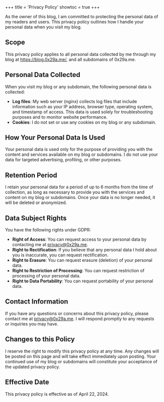 +++
title = 'Privacy Policy'
showtoc = true
+++

As the owner of this blog, I am committed to protecting the personal data of my readers and users. This privacy policy outlines how I handle your personal data when you visit my blog.

**Scope**
--------
This privacy policy applies to all personal data collected by me through my blog at https://blog.0x29a.me/, and all subdomains of 0x29a.me.

**Personal Data Collected**
-------------------------

When you visit my blog or any subdomain, the following personal data is collected:

* **Log files**: My web server (nginx) collects log files that include information such as your IP address, browser type, operating system, and timestamp of access. This data is used solely for troubleshooting purposes and to monitor website performance.
* **Cookies**: I do not set or use any cookies on my blog or any subdomain.

**How Your Personal Data Is Used**
-----------------------------------

Your personal data is used only for the purpose of providing you with the content and services available on my blog or subdomains. I do not use your data for targeted advertising, profiling, or other purposes.

**Retention Period**
--------------------

I retain your personal data for a period of up to 6 months from the time of collection, as long as necessary to provide you with the services and content on my blog or subdomains. Once your data is no longer needed, it will be deleted or anonymized.

**Data Subject Rights**
----------------------

You have the following rights under GDPR:

* **Right of Access**: You can request access to your personal data by contacting me at [privacy@0x29a.me](mailto:privacy@0x29a.me).
* **Right to Rectification**: If you believe that any personal data I hold about you is inaccurate, you can request rectification.
* **Right to Erasure**: You can request erasure (deletion) of your personal data.
* **Right to Restriction of Processing**: You can request restriction of processing of your personal data.
* **Right to Data Portability**: You can request portability of your personal data.

**Contact Information**
----------------------

If you have any questions or concerns about this privacy policy, please contact me at [privacy@0x29a.me](mailto:privacy@0x29a.me). I will respond promptly to any requests or inquiries you may have.

**Changes to this Policy**
-------------------------

I reserve the right to modify this privacy policy at any time. Any changes will be posted on this page and will take effect immediately upon posting. Your continued use of my blog or subdomains will constitute your acceptance of the updated privacy policy.

**Effective Date**
--------------

This privacy policy is effective as of April 22, 2024.
